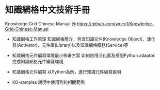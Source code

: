 # 知識網格中文技術手冊
Knowledge Grid Chinese Manual
@ https://github.com/wucy1/Knowledge-Grid-Chinese-Manual

- 知識網格工作原理
知識網格簡介，包含知識元件(Knowledge Object)、活化器(Activator)、元件庫(Library)以及知識網格服務(Service)等

- 知識網格元件編寫環境最小佈署方案
如何啟用活化器及搭配Python adaptor完成知識網格元件編寫環境

- 知識網格元件編寫
以Python為例，進行知識元件編寫說明

- KO-samples
說明中使用到的相關範例

